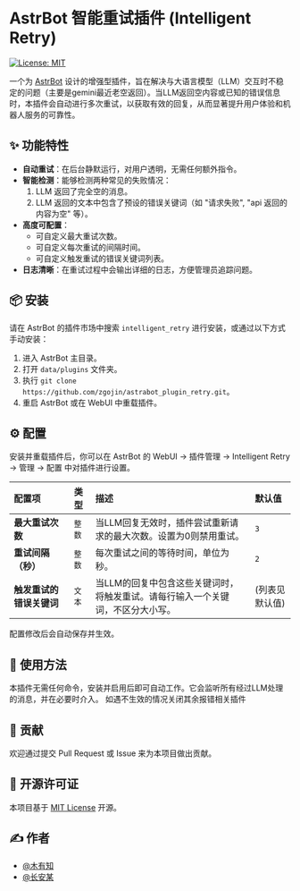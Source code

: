 # AstrBot 智能重试插件 (Intelligent Retry)

[![License: MIT](https://img.shields.io/badge/License-MIT-yellow.svg)](https://opensource.org/licenses/MIT)

一个为 [AstrBot](https://github.com/AstrBotDevs/AstrBot) 设计的增强型插件，旨在解决与大语言模型（LLM）交互时不稳定的问题（主要是gemini最近老空返回）。当LLM返回空内容或已知的错误信息时，本插件会自动进行多次重试，以获取有效的回复，从而显著提升用户体验和机器人服务的可靠性。

## ✨ 功能特性

- **自动重试**：在后台静默运行，对用户透明，无需任何额外指令。
- **智能检测**：能够检测两种常见的失败情况：
  1.  LLM 返回了完全空的消息。
  2.  LLM 返回的文本中包含了预设的错误关键词（如 "请求失败", "api 返回的内容为空" 等）。
- **高度可配置**：
  -  可自定义最大重试次数。
  -  可自定义每次重试的间隔时间。
  -  可自定义触发重试的错误关键词列表。
- **日志清晰**：在重试过程中会输出详细的日志，方便管理员追踪问题。

## 📦 安装

请在 AstrBot 的插件市场中搜索 `intelligent_retry` 进行安装，或通过以下方式手动安装：

1.  进入 AstrBot 主目录。
2.  打开 `data/plugins` 文件夹。
3.  执行 `git clone https://github.com/zgojin/astrabot_plugin_retry.git`。
4.  重启 AstrBot 或在 WebUI 中重载插件。

## ⚙️ 配置

安装并重载插件后，你可以在 AstrBot 的 WebUI -> 插件管理 -> Intelligent Retry -> 管理 -> 配置 中对插件进行设置。

| 配置项 | 类型 | 描述 | 默认值 |
| :--- | :--- | :--- | :--- |
| **最大重试次数** | `整数` | 当LLM回复无效时，插件尝试重新请求的最大次数。设置为0则禁用重试。 | `3` |
| **重试间隔（秒）** | `整数` | 每次重试之间的等待时间，单位为秒。 | `2` |
| **触发重试的错误关键词** | `文本` | 当LLM的回复中包含这些关键词时，将触发重试。请每行输入一个关键词，不区分大小写。 | (列表见默认值) |

配置修改后会自动保存并生效。

## 📝 使用方法

本插件无需任何命令，安装并启用后即可自动工作。它会监听所有经过LLM处理的消息，并在必要时介入。
如遇不生效的情况关闭其余报错相关插件

## 🤝 贡献

欢迎通过提交 Pull Request 或 Issue 来为本项目做出贡献。

## 📄 开源许可证

本项目基于 [MIT License](LICENSE) 开源。

## ✍️ 作者

- [@木有知](https://github.com/your-github-username)
- [@长安某](https://github.com/your-github-username)
